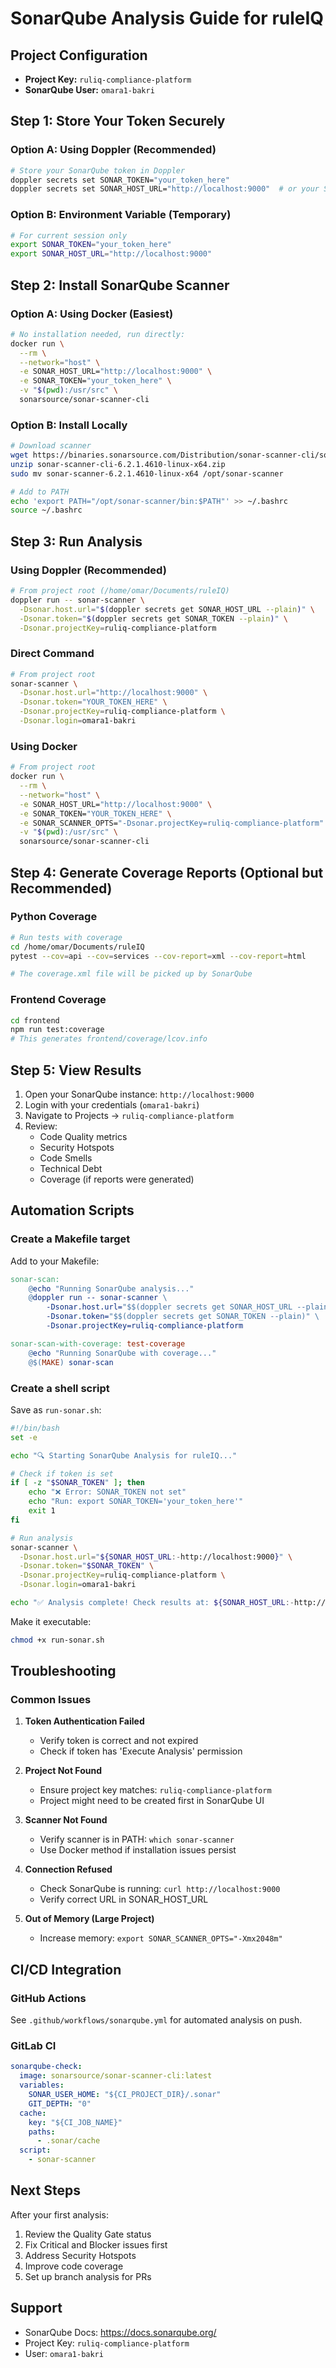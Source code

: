 # SonarQube Analysis Guide for ruleIQ

## Project Configuration
- **Project Key:** `ruliq-compliance-platform`
- **SonarQube User:** `omara1-bakri`

## Step 1: Store Your Token Securely

### Option A: Using Doppler (Recommended)
```bash
# Store your SonarQube token in Doppler
doppler secrets set SONAR_TOKEN="your_token_here"
doppler secrets set SONAR_HOST_URL="http://localhost:9000"  # or your SonarQube URL
```

### Option B: Environment Variable (Temporary)
```bash
# For current session only
export SONAR_TOKEN="your_token_here"
export SONAR_HOST_URL="http://localhost:9000"
```

## Step 2: Install SonarQube Scanner

### Option A: Using Docker (Easiest)
```bash
# No installation needed, run directly:
docker run \
  --rm \
  --network="host" \
  -e SONAR_HOST_URL="http://localhost:9000" \
  -e SONAR_TOKEN="your_token_here" \
  -v "$(pwd):/usr/src" \
  sonarsource/sonar-scanner-cli
```

### Option B: Install Locally
```bash
# Download scanner
wget https://binaries.sonarsource.com/Distribution/sonar-scanner-cli/sonar-scanner-cli-6.2.1.4610-linux-x64.zip
unzip sonar-scanner-cli-6.2.1.4610-linux-x64.zip
sudo mv sonar-scanner-6.2.1.4610-linux-x64 /opt/sonar-scanner

# Add to PATH
echo 'export PATH="/opt/sonar-scanner/bin:$PATH"' >> ~/.bashrc
source ~/.bashrc
```

## Step 3: Run Analysis

### Using Doppler (Recommended)
```bash
# From project root (/home/omar/Documents/ruleIQ)
doppler run -- sonar-scanner \
  -Dsonar.host.url="$(doppler secrets get SONAR_HOST_URL --plain)" \
  -Dsonar.token="$(doppler secrets get SONAR_TOKEN --plain)" \
  -Dsonar.projectKey=ruliq-compliance-platform
```

### Direct Command
```bash
# From project root
sonar-scanner \
  -Dsonar.host.url="http://localhost:9000" \
  -Dsonar.token="YOUR_TOKEN_HERE" \
  -Dsonar.projectKey=ruliq-compliance-platform \
  -Dsonar.login=omara1-bakri
```

### Using Docker
```bash
# From project root
docker run \
  --rm \
  --network="host" \
  -e SONAR_HOST_URL="http://localhost:9000" \
  -e SONAR_TOKEN="YOUR_TOKEN_HERE" \
  -e SONAR_SCANNER_OPTS="-Dsonar.projectKey=ruliq-compliance-platform" \
  -v "$(pwd):/usr/src" \
  sonarsource/sonar-scanner-cli
```

## Step 4: Generate Coverage Reports (Optional but Recommended)

### Python Coverage
```bash
# Run tests with coverage
cd /home/omar/Documents/ruleIQ
pytest --cov=api --cov=services --cov-report=xml --cov-report=html

# The coverage.xml file will be picked up by SonarQube
```

### Frontend Coverage
```bash
cd frontend
npm run test:coverage
# This generates frontend/coverage/lcov.info
```

## Step 5: View Results

1. Open your SonarQube instance: `http://localhost:9000`
2. Login with your credentials (`omara1-bakri`)
3. Navigate to Projects → `ruliq-compliance-platform`
4. Review:
   - Code Quality metrics
   - Security Hotspots
   - Code Smells
   - Technical Debt
   - Coverage (if reports were generated)

## Automation Scripts

### Create a Makefile target
Add to your Makefile:
```makefile
sonar-scan:
	@echo "Running SonarQube analysis..."
	@doppler run -- sonar-scanner \
		-Dsonar.host.url="$$(doppler secrets get SONAR_HOST_URL --plain)" \
		-Dsonar.token="$$(doppler secrets get SONAR_TOKEN --plain)" \
		-Dsonar.projectKey=ruliq-compliance-platform

sonar-scan-with-coverage: test-coverage
	@echo "Running SonarQube with coverage..."
	@$(MAKE) sonar-scan
```

### Create a shell script
Save as `run-sonar.sh`:
```bash
#!/bin/bash
set -e

echo "🔍 Starting SonarQube Analysis for ruleIQ..."

# Check if token is set
if [ -z "$SONAR_TOKEN" ]; then
    echo "❌ Error: SONAR_TOKEN not set"
    echo "Run: export SONAR_TOKEN='your_token_here'"
    exit 1
fi

# Run analysis
sonar-scanner \
  -Dsonar.host.url="${SONAR_HOST_URL:-http://localhost:9000}" \
  -Dsonar.token="$SONAR_TOKEN" \
  -Dsonar.projectKey=ruliq-compliance-platform \
  -Dsonar.login=omara1-bakri

echo "✅ Analysis complete! Check results at: ${SONAR_HOST_URL:-http://localhost:9000}"
```

Make it executable:
```bash
chmod +x run-sonar.sh
```

## Troubleshooting

### Common Issues

1. **Token Authentication Failed**
   - Verify token is correct and not expired
   - Check if token has 'Execute Analysis' permission

2. **Project Not Found**
   - Ensure project key matches: `ruliq-compliance-platform`
   - Project might need to be created first in SonarQube UI

3. **Scanner Not Found**
   - Verify scanner is in PATH: `which sonar-scanner`
   - Use Docker method if installation issues persist

4. **Connection Refused**
   - Check SonarQube is running: `curl http://localhost:9000`
   - Verify correct URL in SONAR_HOST_URL

5. **Out of Memory (Large Project)**
   - Increase memory: `export SONAR_SCANNER_OPTS="-Xmx2048m"`

## CI/CD Integration

### GitHub Actions
See `.github/workflows/sonarqube.yml` for automated analysis on push.

### GitLab CI
```yaml
sonarqube-check:
  image: sonarsource/sonar-scanner-cli:latest
  variables:
    SONAR_USER_HOME: "${CI_PROJECT_DIR}/.sonar"
    GIT_DEPTH: "0"
  cache:
    key: "${CI_JOB_NAME}"
    paths:
      - .sonar/cache
  script:
    - sonar-scanner
```

## Next Steps

After your first analysis:
1. Review the Quality Gate status
2. Fix Critical and Blocker issues first
3. Address Security Hotspots
4. Improve code coverage
5. Set up branch analysis for PRs

## Support

- SonarQube Docs: https://docs.sonarqube.org/
- Project Key: `ruliq-compliance-platform`
- User: `omara1-bakri`